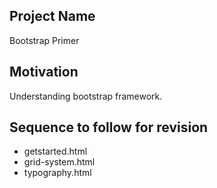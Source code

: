 ## Project Name
Bootstrap Primer

## Motivation
Understanding  bootstrap framework.

## Sequence to follow for revision

* getstarted.html
* grid-system.html
* typography.html
